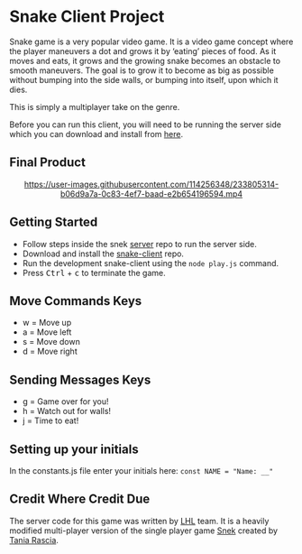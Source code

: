 # Snake Client Project

Snake game is a very popular video game. It is a video game concept where the player maneuvers a dot and grows it by ‘eating’ pieces of food. As it moves and eats, it grows and the growing snake becomes an obstacle to smooth maneuvers. The goal is to grow it to become as big as possible without bumping into the side walls, or bumping into itself, upon which it dies.

This is simply a multiplayer take on the genre.

Before you can run this client, you will need to be running the server side which you can download and install from [here](https://github.com/lighthouse-labs/snek-multiplayer). 

## Final Product

<div align="center">

https://user-images.githubusercontent.com/114256348/233805314-b06d9a7a-0c83-4ef7-baad-e2b654196594.mp4

  </div>


## Getting Started

- Follow steps inside the snek [server](https://github.com/lighthouse-labs/snek-multiplayer) repo to run the server side.
- Download and install the [snake-client](https://github.com/NacarateJ/snake-client) repo.
- Run the development snake-client using the `node play.js` command.
- Press <kbd>Ctrl</kbd> + <kbd>c</kbd> to terminate the game.

## Move Commands Keys
- w = Move up
- a = Move left
- s = Move down
- d = Move right

## Sending Messages Keys
- g = Game over for you!
- h = Watch out for walls!
- j = Time to eat!

## Setting up your initials
In the constants.js file enter your initials here:
`const NAME = "Name: __"`

## Credit Where Credit Due
The server code for this game was written by [LHL](https://www.lighthouselabs.ca/) team. It is a heavily modified multi-player version of the single player game [Snek](https://github.com/taniarascia/snek) created by [Tania Rascia](https://github.com/taniarascia).
